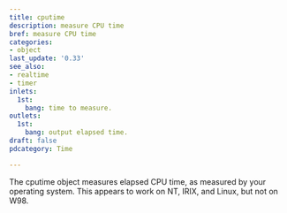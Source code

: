 ```yaml
---
title: cputime
description: measure CPU time
bref: measure CPU time
categories:
- object
last_update: '0.33'
see_also:
- realtime
- timer
inlets:
  1st:
    bang: time to measure.
outlets:
  1st:
    bang: output elapsed time.
draft: false
pdcategory: Time

---
```

The cputime object measures elapsed CPU time,  as measured by your operating system. This appears to work on NT,  IRIX,  and Linux,  but not on W98.
